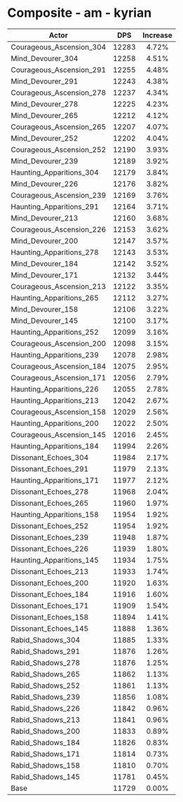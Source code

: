# Composite - am - kyrian
| Actor | DPS | Increase |
|---|:---:|:---:|
|Courageous_Ascension_304|12283|4.72%|
|Mind_Devourer_304|12258|4.51%|
|Courageous_Ascension_291|12255|4.48%|
|Mind_Devourer_291|12243|4.38%|
|Courageous_Ascension_278|12237|4.34%|
|Mind_Devourer_278|12225|4.23%|
|Mind_Devourer_265|12212|4.12%|
|Courageous_Ascension_265|12207|4.07%|
|Mind_Devourer_252|12202|4.04%|
|Courageous_Ascension_252|12190|3.93%|
|Mind_Devourer_239|12189|3.92%|
|Haunting_Apparitions_304|12179|3.84%|
|Mind_Devourer_226|12176|3.82%|
|Courageous_Ascension_239|12169|3.76%|
|Haunting_Apparitions_291|12164|3.71%|
|Mind_Devourer_213|12160|3.68%|
|Courageous_Ascension_226|12153|3.62%|
|Mind_Devourer_200|12147|3.57%|
|Haunting_Apparitions_278|12143|3.53%|
|Mind_Devourer_184|12142|3.52%|
|Mind_Devourer_171|12132|3.44%|
|Courageous_Ascension_213|12122|3.35%|
|Haunting_Apparitions_265|12112|3.27%|
|Mind_Devourer_158|12106|3.22%|
|Mind_Devourer_145|12100|3.17%|
|Haunting_Apparitions_252|12099|3.16%|
|Courageous_Ascension_200|12098|3.15%|
|Haunting_Apparitions_239|12078|2.98%|
|Courageous_Ascension_184|12075|2.95%|
|Courageous_Ascension_171|12056|2.79%|
|Haunting_Apparitions_226|12055|2.78%|
|Haunting_Apparitions_213|12042|2.67%|
|Courageous_Ascension_158|12029|2.56%|
|Haunting_Apparitions_200|12022|2.50%|
|Courageous_Ascension_145|12016|2.45%|
|Haunting_Apparitions_184|11994|2.26%|
|Dissonant_Echoes_304|11984|2.17%|
|Dissonant_Echoes_291|11979|2.13%|
|Haunting_Apparitions_171|11977|2.12%|
|Dissonant_Echoes_278|11968|2.04%|
|Dissonant_Echoes_265|11960|1.97%|
|Haunting_Apparitions_158|11954|1.92%|
|Dissonant_Echoes_252|11954|1.92%|
|Dissonant_Echoes_239|11948|1.87%|
|Dissonant_Echoes_226|11939|1.80%|
|Haunting_Apparitions_145|11934|1.75%|
|Dissonant_Echoes_213|11933|1.74%|
|Dissonant_Echoes_200|11920|1.63%|
|Dissonant_Echoes_184|11916|1.60%|
|Dissonant_Echoes_171|11909|1.54%|
|Dissonant_Echoes_158|11894|1.41%|
|Dissonant_Echoes_145|11888|1.36%|
|Rabid_Shadows_304|11885|1.33%|
|Rabid_Shadows_291|11876|1.26%|
|Rabid_Shadows_278|11876|1.25%|
|Rabid_Shadows_265|11862|1.13%|
|Rabid_Shadows_252|11861|1.13%|
|Rabid_Shadows_239|11856|1.08%|
|Rabid_Shadows_226|11842|0.96%|
|Rabid_Shadows_213|11841|0.96%|
|Rabid_Shadows_200|11833|0.89%|
|Rabid_Shadows_184|11826|0.83%|
|Rabid_Shadows_171|11814|0.73%|
|Rabid_Shadows_158|11810|0.70%|
|Rabid_Shadows_145|11781|0.45%|
|Base|11729|0.00%|
